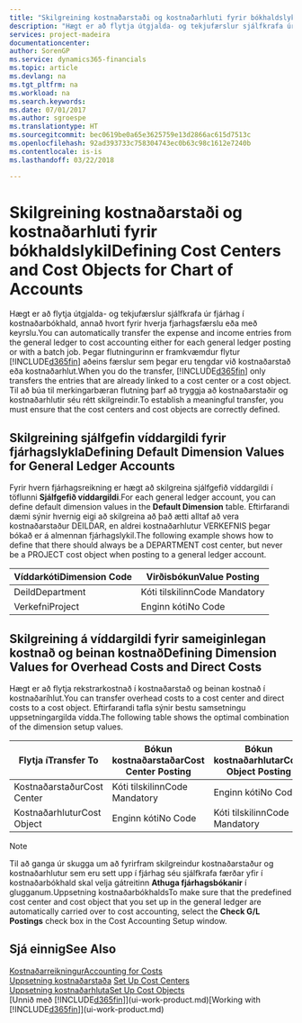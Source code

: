 ```yaml
---
title: "Skilgreining kostnaðarstaði og kostnaðarhluti fyrir bókhaldslykil | Microsoft Docs"
description: "Hægt er að flytja útgjalda- og tekjufærslur sjálfkrafa úr fjárhag í kostnaðarbókhald, annað hvort fyrir hverja fjarhagsfærslu eða með keyrslu. Þegar flutningurinn er framkvæmdur flytur kerfið aðeins færslur sem þegar eru tengdar við kostnaðarstað eða kostnaðarhlut. Til að búa til merkingarbæran flutning þarf að tryggja að kostnaðarstaðir og kostnaðarhlutir séu rétt skilgreindir."
services: project-madeira
documentationcenter: 
author: SorenGP
ms.service: dynamics365-financials
ms.topic: article
ms.devlang: na
ms.tgt_pltfrm: na
ms.workload: na
ms.search.keywords: 
ms.date: 07/01/2017
ms.author: sgroespe
ms.translationtype: HT
ms.sourcegitcommit: bec0619be0a65e3625759e13d2866ac615d7513c
ms.openlocfilehash: 92ad393733c758304743ec0b63c98c1612e7240b
ms.contentlocale: is-is
ms.lasthandoff: 03/22/2018

---
```

# <a name="defining-cost-centers-and-cost-objects-for-chart-of-accounts"></a><span data-ttu-id="7b7f9-105">Skilgreining kostnaðarstaði og kostnaðarhluti fyrir bókhaldslykil</span><span class="sxs-lookup"><span data-stu-id="7b7f9-105">Defining Cost Centers and Cost Objects for Chart of Accounts</span></span>
<span data-ttu-id="7b7f9-106">Hægt er að flytja útgjalda- og tekjufærslur sjálfkrafa úr fjárhag í kostnaðarbókhald, annað hvort fyrir hverja fjarhagsfærslu eða með keyrslu.</span><span class="sxs-lookup"><span data-stu-id="7b7f9-106">You can automatically transfer the expense and income entries from the general ledger to cost accounting either for each general ledger posting or with a batch job.</span></span> <span data-ttu-id="7b7f9-107">Þegar flutningurinn er framkvæmdur flytur [!INCLUDE[d365fin](includes/d365fin_md.md)] aðeins færslur sem þegar eru tengdar við kostnaðarstað eða kostnaðarhlut.</span><span class="sxs-lookup"><span data-stu-id="7b7f9-107">When you do the transfer, [!INCLUDE[d365fin](includes/d365fin_md.md)] only transfers the entries that are already linked to a cost center or a cost object.</span></span> <span data-ttu-id="7b7f9-108">Til að búa til merkingarbæran flutning þarf að tryggja að kostnaðarstaðir og kostnaðarhlutir séu rétt skilgreindir.</span><span class="sxs-lookup"><span data-stu-id="7b7f9-108">To establish a meaningful transfer, you must ensure that the cost centers and cost objects are correctly defined.</span></span>  

## <a name="defining-default-dimension-values-for-general-ledger-accounts"></a><span data-ttu-id="7b7f9-109">Skilgreining sjálfgefin víddargildi fyrir fjárhagslykla</span><span class="sxs-lookup"><span data-stu-id="7b7f9-109">Defining Default Dimension Values for General Ledger Accounts</span></span>  
<span data-ttu-id="7b7f9-110">Fyrir hvern fjárhagsreikning er hægt að skilgreina sjálfgefið víddargildi í töflunni **Sjálfgefið víddargildi**.</span><span class="sxs-lookup"><span data-stu-id="7b7f9-110">For each general ledger account, you can define default dimension values in the **Default Dimension** table.</span></span> <span data-ttu-id="7b7f9-111">Eftirfarandi dæmi sýnir hvernig eigi að skilgreina að það ætti alltaf að vera kostnaðarstaður DEILDAR, en aldrei kostnaðarhlutur VERKEFNIS þegar bókað er á almennan fjárhagslykil.</span><span class="sxs-lookup"><span data-stu-id="7b7f9-111">The following example shows how to define that there should always be a DEPARTMENT cost center, but never be a PROJECT cost object when posting to a general ledger account.</span></span>  

|<span data-ttu-id="7b7f9-112">**Víddarkóti**</span><span class="sxs-lookup"><span data-stu-id="7b7f9-112">**Dimension Code**</span></span>|<span data-ttu-id="7b7f9-113">**Virðisbókun**</span><span class="sxs-lookup"><span data-stu-id="7b7f9-113">**Value Posting**</span></span>|  
|------------------------------------------|-----------------------------------------|  
|<span data-ttu-id="7b7f9-114">Deild</span><span class="sxs-lookup"><span data-stu-id="7b7f9-114">Department</span></span>|<span data-ttu-id="7b7f9-115">Kóti tilskilinn</span><span class="sxs-lookup"><span data-stu-id="7b7f9-115">Code Mandatory</span></span>|  
|<span data-ttu-id="7b7f9-116">Verkefni</span><span class="sxs-lookup"><span data-stu-id="7b7f9-116">Project</span></span>|<span data-ttu-id="7b7f9-117">Enginn kóti</span><span class="sxs-lookup"><span data-stu-id="7b7f9-117">No Code</span></span>|  

## <a name="defining-dimension-values-for-overhead-costs-and-direct-costs"></a><span data-ttu-id="7b7f9-118">Skilgreining á víddargildi fyrir sameiginlegan kostnað og beinan kostnað</span><span class="sxs-lookup"><span data-stu-id="7b7f9-118">Defining Dimension Values for Overhead Costs and Direct Costs</span></span>  
 <span data-ttu-id="7b7f9-119">Hægt er að flytja rekstrarkostnað í kostnaðarstað og beinan kostnað í kostnaðaríhlut.</span><span class="sxs-lookup"><span data-stu-id="7b7f9-119">You can transfer overhead costs to a cost center and direct costs to a cost object.</span></span> <span data-ttu-id="7b7f9-120">Eftirfarandi tafla sýnir bestu samsetningu uppsetningargilda vídda.</span><span class="sxs-lookup"><span data-stu-id="7b7f9-120">The following table shows the optimal combination of the dimension setup values.</span></span>  

|<span data-ttu-id="7b7f9-121">Flytja í</span><span class="sxs-lookup"><span data-stu-id="7b7f9-121">Transfer To</span></span>|<span data-ttu-id="7b7f9-122">Bókun kostnaðarstaðar</span><span class="sxs-lookup"><span data-stu-id="7b7f9-122">Cost Center Posting</span></span>|<span data-ttu-id="7b7f9-123">Bókun kostnaðarhlutar</span><span class="sxs-lookup"><span data-stu-id="7b7f9-123">Cost Object Posting</span></span>|  
|-----------------|-------------------------|-------------------------|  
|<span data-ttu-id="7b7f9-124">Kostnaðarstaður</span><span class="sxs-lookup"><span data-stu-id="7b7f9-124">Cost Center</span></span>|<span data-ttu-id="7b7f9-125">Kóti tilskilinn</span><span class="sxs-lookup"><span data-stu-id="7b7f9-125">Code Mandatory</span></span>|<span data-ttu-id="7b7f9-126">Enginn kóti</span><span class="sxs-lookup"><span data-stu-id="7b7f9-126">No Code</span></span>|  
|<span data-ttu-id="7b7f9-127">Kostnaðarhlutur</span><span class="sxs-lookup"><span data-stu-id="7b7f9-127">Cost Object</span></span>|<span data-ttu-id="7b7f9-128">Enginn kóti</span><span class="sxs-lookup"><span data-stu-id="7b7f9-128">No Code</span></span>|<span data-ttu-id="7b7f9-129">Kóti tilskilinn</span><span class="sxs-lookup"><span data-stu-id="7b7f9-129">Code Mandatory</span></span>|  

> [!NOTE]  
>  <span data-ttu-id="7b7f9-130">Til að ganga úr skugga um að fyrirfram skilgreindur kostnaðarstaður og kostnaðarhlutur sem eru sett upp í fjárhag séu sjálfkrafa færðar yfir í kostnaðarbókhald skal velja gátreitinn **Athuga fjárhagsbókanir** í glugganum.Uppsetning kostnaðarbókhalds</span><span class="sxs-lookup"><span data-stu-id="7b7f9-130">To make sure that the predefined cost center and cost object that you set up in the general ledger are automatically carried over to cost accounting, select the **Check G/L Postings** check box in the Cost Accounting Setup window.</span></span>  

## <a name="see-also"></a><span data-ttu-id="7b7f9-131">Sjá einnig</span><span class="sxs-lookup"><span data-stu-id="7b7f9-131">See Also</span></span>  
[<span data-ttu-id="7b7f9-132">Kostnaðarreikningur</span><span class="sxs-lookup"><span data-stu-id="7b7f9-132">Accounting for Costs</span></span>](finance-manage-cost-accounting.md)  
<span data-ttu-id="7b7f9-133">[Uppsetning kostnaðarstaða](finance-how-to-set-up-cost-centers.md) </span><span class="sxs-lookup"><span data-stu-id="7b7f9-133">[Set Up Cost Centers](finance-how-to-set-up-cost-centers.md) </span></span>  
[<span data-ttu-id="7b7f9-134">Uppsetning kostnaðarhluta</span><span class="sxs-lookup"><span data-stu-id="7b7f9-134">Set Up Cost Objects</span></span>](finance-how-to-set-up-cost-objects.md)  
<span data-ttu-id="7b7f9-135">[Unnið með [!INCLUDE[d365fin](includes/d365fin_md.md)]](ui-work-product.md)</span><span class="sxs-lookup"><span data-stu-id="7b7f9-135">[Working with [!INCLUDE[d365fin](includes/d365fin_md.md)]](ui-work-product.md)</span></span>

